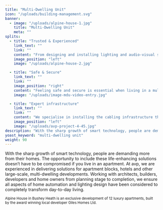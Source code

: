 ```yaml
---
title: "Multi-Dwelling Unit"
icon: "/uploads/building-management.svg"
banner: 
  - image: "/uploads/alpine-house-1.jpg"
    title: "Multi-Dwelling Unit"
    meta: ""
splits: 
  - title: "Trusted & Experienced"
    link_text: ""
    link: ""
    content: "From designing and installing lighting and audio-visual solutions in 670 apartments in Vienna to fully automating a boutique hotel in Switzerland, we have the knowledge and experience to expertly handle projects on any scale."
    image_position: "left"
    image: "/uploads/alpine-house-2.jpg"

  - title: "Safe & Secure"
    link_text: ""
    link: ""
    image_position: "right"
    content: "Feeling safe and secure is essential when living in a multi-dwelling unit. Timed access to communal areas can be granted at certain times of the day for postal deliveries whilst video entry allows a clear view of who is at the front entrance from the safety of the apartment. CCTV cameras provide an external view of the car park, front entrance and any internal communal spaces and all viewed on a TV, tablet or smart phone from within the apartment."
    image: "/uploads/image-mdu-video-entry.jpg"

  - title: "Expert infrastructure"
    link_text: ""
    link: ""
    content: "We specialise in installing the cabling infrastructure that supports all IT requirements for multi-dwelling units - from satellite tv and telephone to super-fast broadband. The perfect platform for residents to install their own customised automation solutions, safe in the knowledge that the infrastructure will deliver enhanced performance."
    image_position: "left"
    image: "/uploads/avp-project-4-45.jpg"
description: "With the sharp growth of smart technology, people are demanding more from their homes."
yoast_keyword: "multi-dwelling unit"
weight: 90
---
```


With the sharp growth of smart technology, people are demanding more from their homes. The opportunity to include these life-enhancing solutions doesn’t have to be compromised if you live in an apartment. At avp, we are experienced in delivering solutions for apartment blocks, hotels and other large-scale, multi-dwelling developments. Working with architects, builders, developers and home owners from planning stage to completion, we ensure all aspects of home automation and lighting design have been considered to completely transform day-to-day living. 

<small>Alpine House in Bushey Heath is an exclusive development of 12 luxury apartments, built by the award winning local developer Giles Homes Ltd.</small>